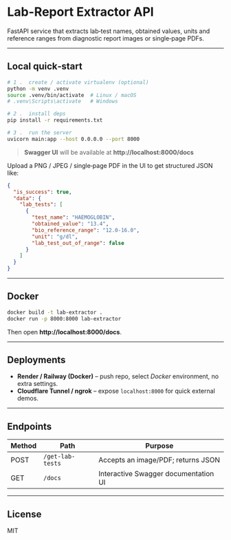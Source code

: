 # Lab-Report Extractor API

FastAPI service that extracts lab‑test names, obtained values, units and reference ranges from diagnostic report images or single‑page PDFs.

---

## Local quick‑start

```bash
# 1 .  create / activate virtualenv (optional)
python -m venv .venv
source .venv/bin/activate  # Linux / macOS
# .venv\Scripts\activate   # Windows

# 2 .  install deps
pip install -r requirements.txt

# 3 .  run the server
uvicorn main:app --host 0.0.0.0 --port 8000
```

> **Swagger UI** will be available at **http://localhost:8000/docs**

Upload a PNG / JPEG / single‑page PDF in the UI to get structured JSON like:

```json
{
  "is_success": true,
  "data": {
    "lab_tests": [
      {
        "test_name": "HAEMOGLOBIN",
        "obtained_value": "13.4",
        "bio_reference_range": "12.0-16.0",
        "unit": "g/dl",
        "lab_test_out_of_range": false
      }
    ]
  }
}
```

---

## Docker

```bash
docker build -t lab-extractor .
docker run -p 8000:8000 lab-extractor
```

Then open **http://localhost:8000/docs**.

---

## Deployments

* **Render / Railway (Docker)** – push repo, select *Docker* environment, no extra settings.
* **Cloudflare Tunnel / ngrok** – expose `localhost:8000` for quick external demos.

---

## Endpoints

| Method | Path            | Purpose                               |
|--------|-----------------|---------------------------------------|
| POST   | `/get-lab-tests`| Accepts an image/PDF; returns JSON    |
| GET    | `/docs`         | Interactive Swagger documentation UI |

---

## License

MIT


